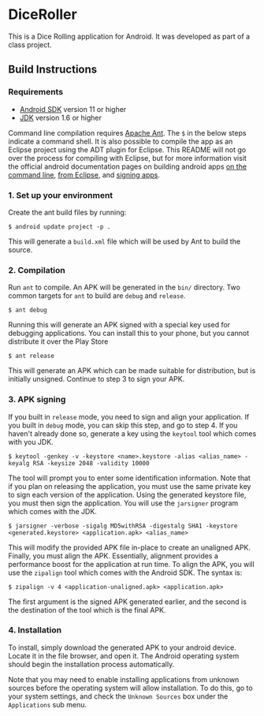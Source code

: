 DiceRoller
==========
This is a Dice Rolling application for Android. It was developed as part of a
class project.

Build Instructions
------------------
### Requirements
+ [Android SDK][android] version 11 or higher
+ [JDK][jdk] version 1.6 or higher

Command line compilation requires [Apache Ant][ant]. The `$` in the below steps
indicate a command shell. It is also possible to compile the app as an Eclipse
project using the ADT plugin for Eclipse. This README will not go over the
process for compiling with Eclipse, but for more information visit the official
android documentation pages on building android apps [on the command
line][cmdbuild], [from Eclipse][eclipsebuild], and [signing apps][sign].

### 1. Set up your environment
Create the ant build files by running:

    $ android update project -p .

This will generate a `build.xml` file which will be used by Ant to build the
source.

### 2. Compilation
Run `ant` to compile. An APK will be generated in the `bin/` directory. Two
common targets for `ant` to build are `debug` and `release`.

    $ ant debug

Running this will generate an APK signed with a special key used for
debugging applications. You can install this to your phone, but you cannot
distribute it over the Play Store

    $ ant release

This will generate an APK which can be made suitable for distribution, but
is initially unsigned. Continue to step 3 to sign your APK.

### 3. APK signing
If you built in `release` mode, you need to sign and align your application. If
you built in `debug` mode, you can skip this step, and go to step 4.  If you
haven't already done so, generate a key using the `keytool` tool which comes
with you JDK.

    $ keytool -genkey -v -keystore <name>.keystore -alias <alias_name> -keyalg RSA -keysize 2048 -validity 10000

The tool will prompt you to enter some identification information. Note that if
you plan on releasing the application, you must use the same private key to
sign each version of the application.  Using the generated keystore file, you
must then sign the application. You will use the `jarsigner` program which
comes with the JDK.

    $ jarsigner -verbose -sigalg MD5withRSA -digestalg SHA1 -keystore <generated.keystore> <application.apk> <alias_name>

This will modify the provided APK file in-place to create an unaligned APK.
Finally, you must align the APK. Essentially, alignment provides a performance
boost for the application at run time. To align the APK, you will use the
`zipalign` tool which comes with the Android SDK. The syntax is:

    $ zipalign -v 4 <application-unaligned.apk> <application.apk>

The first argument is the signed APK generated earlier, and the second is the
destination of the tool which is the final APK.

### 4. Installation
To install, simply download the generated APK to your android device. Locate it
in the file browser, and open it. The Android operating system should begin the
installation process automatically.

Note that you may need to enable installing applications from unknown sources
before the operating system will allow installation. To do this, go to your
system settings, and check the `Unknown Sources` box under the `Applications`
sub menu.

[android]: http://developer.android.com/sdk/index.html
[jdk]: http://www.oracle.com/technetwork/java/javase/downloads/jdk7-downloads-1880260.html
[ant]: http://ant.apache.org/
[cmdbuild]: http://developer.android.com/tools/building/building-cmdline.html 
[eclipsebuild]: http://developer.android.com/tools/building/building-eclipse.html
[sign]: http://developer.android.com/tools/publishing/app-signing.html
